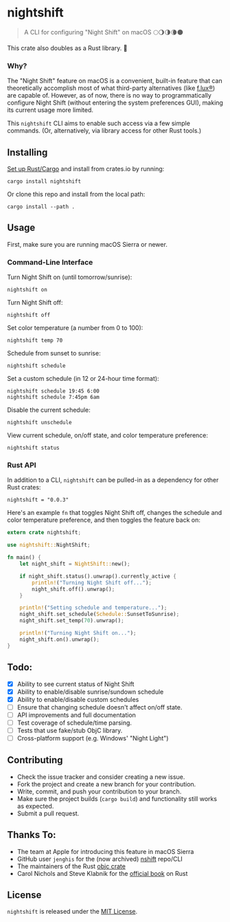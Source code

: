 # nightshift

> A CLI for configuring "Night Shift" on macOS 🌕🌖🌗🌘🌑

This crate also doubles as a Rust library. 🦀

### Why?

The "Night Shift" feature on macOS is a convenient, built-in feature
that can theoretically accomplish most of what third-party alternatives
(like [f.lux®](https://justgetflux.com/)) are capable of. However, as
of now, there is no way to programmatically configure Night Shift (without
entering the system preferences GUI), making its current usage more limited.

This `nightshift` CLI aims to enable such access via a few simple commands.
(Or, alternatively, via library access for other Rust tools.)

## Installing

[Set up Rust/Cargo](https://doc.rust-lang.org/book/ch01-01-installation.html)
and install from crates.io by running:

```
cargo install nightshift
```

Or clone this repo and install from the local path:

```
cargo install --path .
```

## Usage

First, make sure you are running macOS Sierra or newer.

### Command-Line Interface

Turn Night Shift on (until tomorrow/sunrise):

```
nightshift on
```

Turn Night Shift off:

```
nightshift off
```

Set color temperature (a number from 0 to 100):

```
nightshift temp 70
```

Schedule from sunset to sunrise:

```
nightshift schedule
```

Set a custom schedule (in 12 or 24-hour time format):

```
nightshift schedule 19:45 6:00
nightshift schedule 7:45pm 6am
```

Disable the current schedule:

```
nightshift unschedule
```

View current schedule, on/off state, and color temperature preference:

```
nightshift status
```

### Rust API

In addition to a CLI, `nightshift` can be pulled-in as a dependency for other Rust crates:

```
nightshift = "0.0.3"
```

Here's an example `fn` that toggles Night Shift off,
changes the schedule and color temperature preference,
and then toggles the feature back on:

```rust
extern crate nightshift;

use nightshift::NightShift;

fn main() {
    let night_shift = NightShift::new();

    if night_shift.status().unwrap().currently_active {
        println!("Turning Night Shift off...");
        night_shift.off().unwrap();
    }

    println!("Setting schedule and temperature...");
    night_shift.set_schedule(Schedule::SunsetToSunrise);
    night_shift.set_temp(70).unwrap();

    println!("Turning Night Shift on...");
    night_shift.on().unwrap();
}
```

## Todo:

- [X] Ability to see current status of Night Shift
- [X] Ability to enable/disable sunrise/sundown schedule
- [X] Ability to enable/disable custom schedules
- [ ] Ensure that changing schedule doesn't affect on/off state.
- [ ] API improvements and full documentation
- [ ] Test coverage of schedule/time parsing.
- [ ] Tests that use fake/stub ObjC library.
- [ ] Cross-platform support (e.g. Windows' "Night Light")

## Contributing

* Check the issue tracker and consider creating a new issue.
* Fork the project and create a new branch for your contribution.
* Write, commit, and push your contribution to your branch.
* Make sure the project builds (`cargo build`) and functionality still works as expected.
* Submit a pull request.

## Thanks To:

* The team at Apple for introducing this feature in macOS Sierra
* GitHub user `jenghis` for the (now archived) [nshift](https://github.com/jenghis/nshift) repo/CLI
* The maintainers of the Rust [objc crate](https://github.com/SSheldon/rust-objc)
* Carol Nichols and Steve Klabnik for the [official book](https://doc.rust-lang.org/book/) on Rust

## License

`nightshift` is released under the [MIT License](LICENSE).

